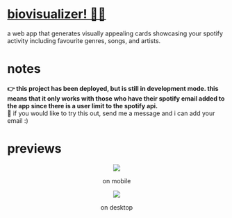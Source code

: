 # <a href="https://biovisualizer.vercel.app" target="_blank">biovisualizer! 🎸🎵</a>
a web app that generates visually appealing cards showcasing your spotify activity including favourite genres, songs, and artists. 
# notes
<b>
👉 this project has been deployed, but is still in development mode. this means that it only works with those who have their
spotify email added to the app since there is a user limit to the spotify api.</b> 
<br>
🤠 if you would like to try this out, send me a message and i can add your email :)

# previews
<p align="center">
<img src="https://user-images.githubusercontent.com/39758539/216267462-d938d893-fbb7-4a6c-bb0d-5deb70221d44.png"
</p>
<p align="center">on mobile</p>

<p align="center">
<img src="https://user-images.githubusercontent.com/39758539/216270083-8b14e4a8-031a-46ce-bda3-2f5c21bb1649.png"
</p>
<p align="center">on desktop</p>


